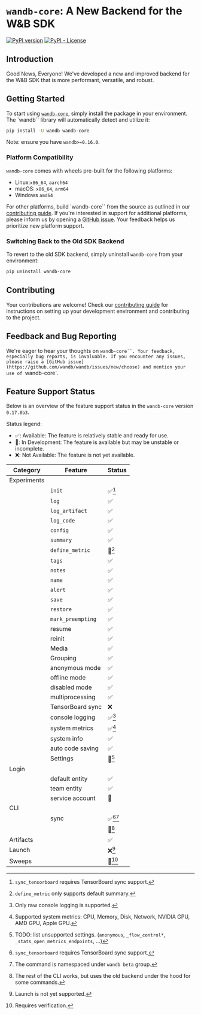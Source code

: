 # `wandb-core`: A New Backend for the W&B SDK

[![PyPI version](https://badge.fury.io/py/wandb-core.svg)](https://badge.fury.io/py/wandb-core)
[![PyPI - License](https://img.shields.io/pypi/l/wandb-core)]()

## Introduction

Good News, Everyone! We've developed a new and improved backend for the W&B SDK that is
more performant, versatile, and robust.

## Getting Started

To start using [`wandb-core`](https://pypi.org/project/wandb-core/), simply install
the package in your environment. The `wandb`` library will automatically detect and utilize it:

```bash
pip install -U wandb wandb-core
```

Note: ensure you have `wandb>=0.16.0`.

### Platform Compatibility

`wandb-core` comes with wheels pre-built for the following platforms:

- Linux:`x86_64`, `aarch64`
- macOS: `x86_64`, `arm64`
- Windows `amd64`

For other platforms, build `wandb-core`` from the source as outlined in our [contributing guide](docs/contributing.md#installing-wandb-core). If you're interested in support for additional platforms, please inform us by opening a [GitHub issue](https://github.com/wandb/wandb/issues/new/choose). Your feedback helps us prioritize new platform support.

### Switching Back to the Old SDK Backend

To revert to the old SDK backend, simply uninstall `wandb-core` from your environment:

```bash
pip uninstall wandb-core
```

## Contributing

Your contributions are welcome! Check our [contributing guide](docs/contributing.md) for instructions on setting up your development environment and contributing to the project.

## Feedback and Bug Reporting
We're eager to hear your thoughts on `wandb-core``. Your feedback, especially bug reports, is invaluable. If you encounter any issues, please raise a [GitHub issue](https://github.com/wandb/wandb/issues/new/choose) and mention your use of `wandb-core`.

## Feature Support Status

Below is an overview of the feature support status in the `wandb-core` version `0.17.0b3`.

Status legend:
- ✅: Available: The feature is relatively stable and ready for use.
- 🚧: In Development: The feature is available but may be unstable or incomplete.
- ❌: Not Available: The feature is not yet available.

| Category    | Feature           | Status          |
|-------------|-------------------|-----------------|
| Experiments |                   |                 |
|             | `init`            | ✅[^E.1]         |
|             | `log`             | ✅               |
|             | `log_artifact`    | ✅               |
|             | `log_code`        | ✅               |
|             | `config`          | ✅               |
|             | `summary`         | ✅               |
|             | `define_metric`   | 🚧[^E.5]        |
|             | `tags`            | ✅               |
|             | `notes`           | ✅               |
|             | `name`            | ✅               |
|             | `alert`           | ✅               |
|             | `save`            | ✅               |
|             | `restore`         | ✅               |
|             | `mark_preempting` | ✅               |
|             | resume            | ✅               |
|             | reinit            | ✅               |
|             | Media             | ✅               |
|             | Grouping          | ✅               |
|             | anonymous mode    | ✅               |
|             | offline mode      | ✅               |
|             | disabled mode     | ✅               |
|             | multiprocessing   | ✅               |
|             | TensorBoard sync  | ❌               |
|             | console logging   | ✅[^E.8]         |
|             | system metrics    | ✅[^E.9]         |
|             | system info       | ✅               |
|             | auto code saving  | ✅               |
|             | Settings          | 🚧[^E.12]       |
| Login       |                   |                 |
|             | default entity    | ✅               |
|             | team entity       | ✅               |
|             | service account   | 🚧              |
| CLI         |                   |                 |
|             | sync              | ✅[^E.1][^CLI.1] |
|             | <other commands>  | 🚧[^CLI.2]      |
| Artifacts   |                   | ✅               |
| Launch      |                   | ❌[^L.1]         |
| Sweeps      |                   | 🚧[^S.1]        |

[^E.1]: `sync_tensorboard` requires TensorBoard sync support.
[^E.5]: `define_metric` only supports default summary.
[^E.8]: Only raw console logging is supported.
[^E.9]: Supported system metrics: CPU, Memory, Disk, Network, NVIDIA GPU, AMD GPU, Apple GPU.
[^E.12]: TODO: list unsupported settings.
    (`anonymous`, `_flow_control*`, `_stats_open_metrics_endpoints`, ...)
[^CLI.1]: The command is namespaced under `wandb beta` group.
[^CLI.2]: The rest of the CLI works, but uses the old backend under the hood for some
    commands.
[^L.1]: Launch is not yet supported.
[^S.1]: Requires verification.
